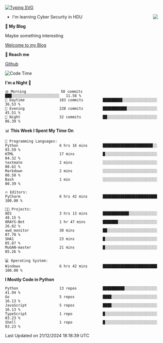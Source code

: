 [![Typing SVG](https://readme-typing-svg.herokuapp.com?font=Fira+Code&pause=1000&random=false&width=450&height=60&lines=Hello+%F0%9F%91%8B%F0%9F%8F%BB;I'm+JBNRZ)](https://git.io/typing-svg)

<a href="#">
  <img align="right" src="https://github-readme-stats.vercel.app/api?username=JBNRZ&show_icons=true&bg_color=15,f2f7fd,E0EAFC" />
</a>

- I'm learning Cyber Security in HDU

 **🌱 My Blog**

Maybe something interesting

[Welcome to my Blog](https://jbnrz.com.cn/)

 **💬 Reach me** 

[Github](https://github.com/JBNRZ)


<!--START_SECTION:waka-->
![Code Time](http://img.shields.io/badge/Code%20Time-780%20hrs%2025%20mins-blue)

**I'm a Night 🦉** 

```text
🌞 Morning                58 commits          ███░░░░░░░░░░░░░░░░░░░░░░   11.58 % 
🌆 Daytime                183 commits         █████████░░░░░░░░░░░░░░░░   36.53 % 
🌃 Evening                228 commits         ███████████░░░░░░░░░░░░░░   45.51 % 
🌙 Night                  32 commits          ██░░░░░░░░░░░░░░░░░░░░░░░   06.39 % 
```


📊 **This Week I Spent My Time On** 

```text
💬 Programming Languages: 
Python                   6 hrs 16 mins       ███████████████████████░░   93.59 % 
HTML                     17 mins             █░░░░░░░░░░░░░░░░░░░░░░░░   04.32 % 
textmate                 2 mins              ░░░░░░░░░░░░░░░░░░░░░░░░░   00.62 % 
Markdown                 2 mins              ░░░░░░░░░░░░░░░░░░░░░░░░░   00.58 % 
Bash                     1 min               ░░░░░░░░░░░░░░░░░░░░░░░░░   00.39 % 

🔥 Editors: 
PyCharm                  6 hrs 42 mins       █████████████████████████   100.00 % 

🐱‍💻 Projects: 
AES                      3 hrs 13 mins       ████████████░░░░░░░░░░░░░   48.15 % 
0RAYS-Bot                1 hr 47 mins        ███████░░░░░░░░░░░░░░░░░░   26.82 % 
awd_monitor              30 mins             ██░░░░░░░░░░░░░░░░░░░░░░░   07.70 % 
SHA1                     23 mins             █░░░░░░░░░░░░░░░░░░░░░░░░   05.87 % 
MuGAN-master             21 mins             █░░░░░░░░░░░░░░░░░░░░░░░░   05.26 % 

💻 Operating System: 
Windows                  6 hrs 42 mins       █████████████████████████   100.00 % 
```

**I Mostly Code in Python** 

```text
Python                   13 repos            ██████████░░░░░░░░░░░░░░░   41.94 % 
Go                       5 repos             ████░░░░░░░░░░░░░░░░░░░░░   16.13 % 
JavaScript               5 repos             ████░░░░░░░░░░░░░░░░░░░░░   16.13 % 
TypeScript               1 repo              █░░░░░░░░░░░░░░░░░░░░░░░░   03.23 % 
Shell                    1 repo              █░░░░░░░░░░░░░░░░░░░░░░░░   03.23 % 
```




 Last Updated on 21/12/2024 18:18:39 UTC
<!--END_SECTION:waka-->
